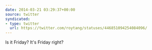 ```yaml
---
date: 2014-03-21 03:29:37+00:00
source: twitter
syndicated:
- type: twitter
  url: https://twitter.com/roytang/statuses/446851094254084096/
---
```


Is it Friday? It's Friday right?
